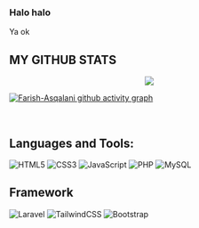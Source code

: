 <h3>Halo halo</h3>

Ya ok

## MY GITHUB STATS

<div style="display: flex; justify-content:center;">
  <img src="https://github-readme-stats.vercel.app/api?username=Farish-Asqalani&show_icons=true&theme=tokyo-night&hide_border=true"  />
</div>

[![Farish-Asqalani github activity graph](https://activity-graph.herokuapp.com/graph?username=Farish-Asqalani&theme=tokyo-night)](https://github.com/Farish-Asqalani/github-readme-activity-graph)

<br>

## Languages and Tools:
![HTML5](https://img.shields.io/badge/html5-%23E34F26.svg?style=for-the-badge&logo=html5&logoColor=white) ![CSS3](https://img.shields.io/badge/css3-%231572B6.svg?style=for-the-badge&logo=css3&logoColor=white) ![JavaScript](https://img.shields.io/badge/javascript-%23323330.svg?style=for-the-badge&logo=javascript&logoColor=%23F7DF1E) ![PHP](https://img.shields.io/badge/php-%23777BB4.svg?style=for-the-badge&logo=php&logoColor=white) 
![MySQL](https://img.shields.io/badge/mysql-%2300f.svg?style=for-the-badge&logo=mysql&logoColor=white)

## Framework
![Laravel](https://img.shields.io/badge/laravel-%23FF2D20.svg?style=for-the-badge&logo=laravel&logoColor=white)
![TailwindCSS](https://img.shields.io/badge/tailwindcss-%2338B2AC.svg?style=for-the-badge&logo=tailwind-css&logoColor=white)
![Bootstrap](https://img.shields.io/badge/bootstrap-%23563D7C.svg?style=for-the-badge&logo=bootstrap&logoColor=white)
